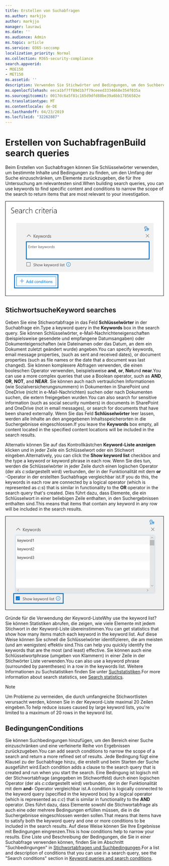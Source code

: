 ```yaml
---
title: Erstellen von Suchabfragen
ms.author: markjjo
author: markjjo
manager: laurawi
ms.date: ''
ms.audience: Admin
ms.topic: article
ms.service: O365-seccomp
localization_priority: Normal
ms.collection: M365-security-compliance
search.appverid:
- MOE150
- MET150
ms.assetid: ''
description: Verwenden Sie Stichwörter und Bedingungen, um den Suchbereich bei der Suche nach Daten einzuschränken, wenn Sie die Datenermittlung in Microsoft 365 verwenden.
ms.openlocfilehash: eeca1bf7ff89d1b7f79ceeed3334668e354f035a
ms.sourcegitcommit: 0017dc6a5f81c165d9dfd88be39a6bb17856582e
ms.translationtype: MT
ms.contentlocale: de-DE
ms.lasthandoff: 04/23/2019
ms.locfileid: "32262887"
---
```

# <a name="build-search-queries"></a><span data-ttu-id="2a141-103">Erstellen von Suchabfragen</span><span class="sxs-lookup"><span data-stu-id="2a141-103">Build search queries</span></span>

<span data-ttu-id="2a141-104">Beim Erstellen von Suchabfragen können Sie Schlüsselwörter verwenden, um bestimmte Inhalte und Bedingungen zu finden, um den Umfang der Suche einzuschränken, um Elemente zurückzugeben, die für Ihre Untersuchung am relevantesten sind.</span><span class="sxs-lookup"><span data-stu-id="2a141-104">When building search queries, you can use keywords to find specific content and conditions to narrow the scope of the search to return items that are most relevant to your investigation.</span></span>

![Verwenden von Schlüsselwörtern und Bedingungen zum Einschränken der Ergebnisse einer Suche](../media/SearchQueryBox.png)

## <a name="keyword-searches"></a><span data-ttu-id="2a141-106">Stichwortsuche</span><span class="sxs-lookup"><span data-stu-id="2a141-106">Keyword searches</span></span>

<span data-ttu-id="2a141-107">Geben Sie eine Stichwortabfrage in das Feld **Schlüsselwörter** in der Suchabfrage ein.</span><span class="sxs-lookup"><span data-stu-id="2a141-107">Type a keyword query in the **Keywords** box in the search query.</span></span> <span data-ttu-id="2a141-108">Sie können Schlüsselwörter, e-Mail-Nachrichteneigenschaften (beispielsweise gesendete und empfangene Datumsangaben) oder Dokumenteigenschaften (wie Dateinamen oder das Datum, an dem ein Dokument zuletzt geändert wurde) angeben.</span><span class="sxs-lookup"><span data-stu-id="2a141-108">You can specify keywords, email message properties, (such as sent and received dates), or document properties (such as file names or the date that a document was last changed).</span></span> <span data-ttu-id="2a141-109">Sie können komplexere Abfragen verwenden, die einen booleschen Operator verwenden, beispielsweise **and**, **or**, **Not**und **near**.</span><span class="sxs-lookup"><span data-stu-id="2a141-109">You can use a more complex queries that use a Boolean operator, such as **AND**, **OR**, **NOT**, and **NEAR**.</span></span> <span data-ttu-id="2a141-110">Sie können auch nach vertraulichen Informationen (wie Sozialversicherungsnummern) in Dokumenten in SharePoint und OneDrive (nicht in e-Mail-Nachrichten) suchen oder nach Dokumenten suchen, die extern freigegeben wurden.</span><span class="sxs-lookup"><span data-stu-id="2a141-110">You can also search for sensitive information (such as social security numbers) in documents in SharePoint and OneDrive (not in email messages), or search for documents that have been shared externally.</span></span> <span data-ttu-id="2a141-111">Wenn Sie das Feld **Schlüsselwörter** leer lassen, werden alle Inhalte an den angegebenen Inhaltsspeicherorten in die Suchergebnisse eingeschlossen.</span><span class="sxs-lookup"><span data-stu-id="2a141-111">If you leave the **Keywords** box empty, all content located in the specified content locations will be included in the search results.</span></span>
    
<span data-ttu-id="2a141-112">Alternativ können Sie auf das Kontrollkästchen **Keyword-Liste anzeigen** klicken und in jeder Zeile ein Schlüsselwort oder ein Stichwort eingeben.</span><span class="sxs-lookup"><span data-stu-id="2a141-112">Alternatively, you can click the **Show keyword list** checkbox and the type a keyword or keyword phrase in each row.</span></span> <span data-ttu-id="2a141-113">Wenn Sie dies tun, werden die Schlüsselwörter in jeder Zeile durch einen logischen Operator (der als *c:s*dargestellt wird) verbunden, der in der Funktionalität mit dem **or** -Operator in der erstellten Suchabfrage vergleichbar ist.</span><span class="sxs-lookup"><span data-stu-id="2a141-113">If you do this, the keywords in each row are connected by a logical operator (which is represented as *c:s*) that is similar in functionality to the **OR** operator in the search query that's created.</span></span> <span data-ttu-id="2a141-114">Dies führt dazu, dass Elemente, die ein Schlüsselwort in einer beliebigen Zeile enthalten, in den Suchergebnissen enthalten sind.</span><span class="sxs-lookup"><span data-stu-id="2a141-114">This means that items that contain any keyword in any row will be included in the search results.</span></span>

![Verwenden der Stichwortliste zum Abrufen von Statistiken zu jedem Schlüsselwort in der Abfrage](../media/KeywordListSearch.png)

<span data-ttu-id="2a141-116">Gründe für die Verwendung der Keyword-Liste</span><span class="sxs-lookup"><span data-stu-id="2a141-116">Why use the keyword list?</span></span> <span data-ttu-id="2a141-117">Sie können Statistiken abrufen, die zeigen, wie viele Elemente mit jedem Stichwort in der Keyword-Liste übereinstimmen.</span><span class="sxs-lookup"><span data-stu-id="2a141-117">You can get statistics that show how many items match each keyword in the keyword list.</span></span> <span data-ttu-id="2a141-118">Auf diese Weise können Sie schnell die Schlüsselwörter identifizieren, die am meisten (und am wenigsten) effektiv sind.</span><span class="sxs-lookup"><span data-stu-id="2a141-118">This can help you quickly identify the keywords that are the most (and least) effective.</span></span> <span data-ttu-id="2a141-119">Sie können auch eine Schlüsselwortphrase (umgeben von Klammern) in einer Zeile in der Stichwörter Liste verwenden.</span><span class="sxs-lookup"><span data-stu-id="2a141-119">You can also use a keyword phrase (surrounded by parentheses) in a row in the keywords list.</span></span> <span data-ttu-id="2a141-120">Weitere Informationen zu Suchstatistiken finden Sie unter [Suchstatistiken](search-statistics.md).</span><span class="sxs-lookup"><span data-stu-id="2a141-120">For more information about search statistics, see [Search statistics](search-statistics.md).</span></span>

> [!NOTE]
> <span data-ttu-id="2a141-121">Um Probleme zu vermeiden, die durch umfangreiche Stichwortlisten verursacht werden, können Sie in der Keyword-Liste maximal 20 Zeilen eingeben.</span><span class="sxs-lookup"><span data-stu-id="2a141-121">To help reduce issues caused by large keyword lists, you're limited to a maximum of 20 rows in the keyword list.</span></span>

## <a name="conditions"></a><span data-ttu-id="2a141-122">Bedingungen</span><span class="sxs-lookup"><span data-stu-id="2a141-122">Conditions</span></span>
    
<span data-ttu-id="2a141-123">Sie können Suchbedingungen hinzufügen, um den Bereich einer Suche einzuschränken und eine verfeinerte Reihe von Ergebnissen zurückzugeben.</span><span class="sxs-lookup"><span data-stu-id="2a141-123">You can add search conditions to narrow the scope of a search and return a more refined set of results.</span></span> <span data-ttu-id="2a141-124">Jede Bedingung fügt eine Klausel zu der Suchabfrage hinzu, die erstellt und beim Starten der Suche ausgeführt wird.</span><span class="sxs-lookup"><span data-stu-id="2a141-124">Each condition adds a clause to the search query that is created and run when you start the search.</span></span> <span data-ttu-id="2a141-125">Eine Bedingung ist logisch mit der Stichwortabfrage (angegeben im Stichwortfeld) durch einen logischen Operator (der als *c:c*dargestellt wird) verbunden, der in der Funktionalität mit dem **and-** Operator vergleichbar ist.</span><span class="sxs-lookup"><span data-stu-id="2a141-125">A condition is logically connected to the keyword query (specified in the keyword box) by a logical operator (which is represented as *c:c*) that is similar in functionality to the **AND** operator.</span></span> <span data-ttu-id="2a141-126">Dies führt dazu, dass Elemente sowohl die Stichwortabfrage als auch eine oder mehrere Bedingungen erfüllen müssen, die in die Suchergebnisse eingeschlossen werden sollen.</span><span class="sxs-lookup"><span data-stu-id="2a141-126">That means that items have to satisfy both the keyword query and one or more conditions to be included in the search results.</span></span> <span data-ttu-id="2a141-127">Auf diese Weise können Sie Ihre Ergebnisse mit Bedingungen eingrenzen.</span><span class="sxs-lookup"><span data-stu-id="2a141-127">This is how conditions help to narrow your results.</span></span> <span data-ttu-id="2a141-128">Eine Liste und Beschreibung der Bedingungen, die Sie in einer Suchabfrage verwenden können, finden Sie im Abschnitt "Suchbedingungen" in [Stichwortabfragen und Suchbedingungen](../keyword-queries-and-search-conditions.md#search-conditions).</span><span class="sxs-lookup"><span data-stu-id="2a141-128">For a list and description of conditions that you can use in a search query, see the "Search conditions" section in [Keyword queries and search conditions](../keyword-queries-and-search-conditions.md#search-conditions).</span></span>

